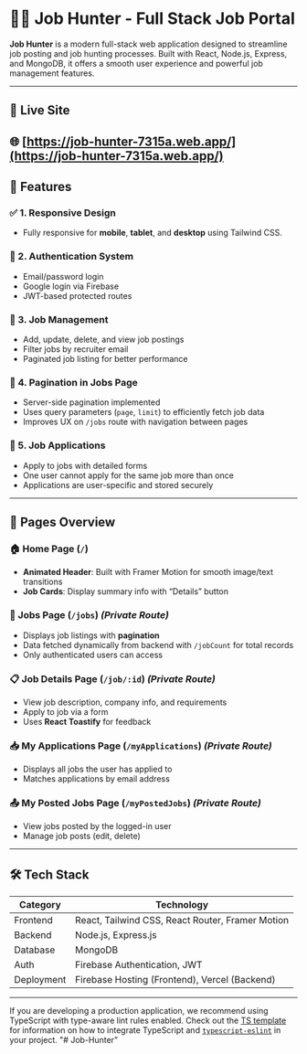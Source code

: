 # 🧑‍💻 Job Hunter - Full Stack Job Portal

**Job Hunter** is a modern full-stack web application designed to streamline job posting and job hunting processes. Built with React, Node.js, Express, and MongoDB, it offers a smooth user experience and powerful job management features.

---
## 🚀 Live Site
🌐 [https://job-hunter-7315a.web.app/](https://job-hunter-7315a.web.app/)
---
## 🚀 Features

### ✅ 1. Responsive Design
- Fully responsive for **mobile**, **tablet**, and **desktop** using Tailwind CSS.

### 🔐 2. Authentication System
- Email/password login
- Google login via Firebase
- JWT-based protected routes

### 💼 3. Job Management
- Add, update, delete, and view job postings
- Filter jobs by recruiter email
- Paginated job listing for better performance

### 📄 4. Pagination in Jobs Page
- Server-side pagination implemented
- Uses query parameters (`page`, `limit`) to efficiently fetch job data
- Improves UX on `/jobs` route with navigation between pages

### 📝 5. Job Applications
- Apply to jobs with detailed forms
- One user cannot apply for the same job more than once
- Applications are user-specific and stored securely

---

## 📄 Pages Overview

### 🏠 Home Page (`/`)
- **Animated Header**: Built with Framer Motion for smooth image/text transitions
- **Job Cards**: Display summary info with “Details” button

### 🔎 Jobs Page (`/jobs`) *(Private Route)*
- Displays job listings with **pagination**
- Data fetched dynamically from backend with `/jobCount` for total records
- Only authenticated users can access

### 📋 Job Details Page (`/job/:id`) *(Private Route)*
- View job description, company info, and requirements
- Apply to job via a form
- Uses **React Toastify** for feedback

### 📥 My Applications Page (`/myApplications`) *(Private Route)*
- Displays all jobs the user has applied to
- Matches applications by email address

### 📤 My Posted Jobs Page (`/myPostedJobs`) *(Private Route)*
- View jobs posted by the logged-in user
- Manage job posts (edit, delete)

---

## 🛠 Tech Stack

| Category       | Technology                                   |
|----------------|-----------------------------------------------|
| Frontend       | React, Tailwind CSS, React Router, Framer Motion |
| Backend        | Node.js, Express.js                          |
| Database       | MongoDB      |
| Auth           | Firebase Authentication, JWT                 |
| Deployment     | Firebase Hosting (Frontend), Vercel (Backend) |


---


If you are developing a production application, we recommend using TypeScript with type-aware lint rules enabled. Check out the [TS template](https://github.com/vitejs/vite/tree/main/packages/create-vite/template-react-ts) for information on how to integrate TypeScript and [`typescript-eslint`](https://typescript-eslint.io) in your project.
"# Job-Hunter" 
